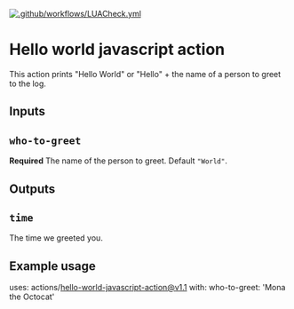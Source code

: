 [![.github/workflows/LUACheck.yml](https://github.com/Konijima/JS-Lua-Checker-Action/actions/workflows/LUACheck.yml/badge.svg?branch=master)](https://github.com/Konijima/JS-Lua-Checker-Action/actions/workflows/LUACheck.yml)

# Hello world javascript action
This action prints "Hello World" or "Hello" + the name of a person to greet to the log.

## Inputs

## `who-to-greet`

**Required** The name of the person to greet. Default `"World"`.

## Outputs

## `time`

The time we greeted you.

## Example usage

uses: actions/hello-world-javascript-action@v1.1
with:
  who-to-greet: 'Mona the Octocat'
